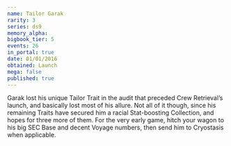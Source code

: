 ```yaml
---
name: Tailor Garak
rarity: 3
series: ds9
memory_alpha:
bigbook_tier: 5
events: 26
in_portal: true
date: 01/01/2016
obtained: Launch
mega: false
published: true
---
```


Garak lost his unique Tailor Trait in the audit that preceded Crew Retrieval’s launch, and basically lost most of his allure. Not all of it though, since his remaining Traits have secured him a racial Stat-boosting Collection, and hopes for three more of them. For the very early game, hitch your wagon to his big SEC Base and decent Voyage numbers, then send him to Cryostasis when applicable.
